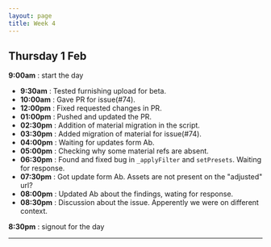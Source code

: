 ```yaml
---
layout: page
title: Week 4
---
```



## Thursday 1 Feb

**9:00am** : start the day

- **9:30am** : Tested furnishing upload for beta.
- **10:00am** : Gave PR for issue(#74).
- **12:00pm** : Fixed requested changes in PR.
- **01:00pm** : Pushed and updated the PR.
- **02:30pm** : Addition of material migration in the script.
- **03:30pm** : Added migration of material for issue(#74).
- **04:00pm** : Waiting for updates form Ab.
- **05:00pm** : Checking why some material refs are absent.
- **06:30pm** : Found and fixed bug in `_applyFilter` and `setPresets`. Waiting for response.
- **07:30pm** : Got update form Ab. Assets are not present on the "adjusted" url?
- **08:00pm** : Updated Ab about the findings, wating for response.
- **08:30pm** : Discussion about the issue. Apperently we were on different context.

**8:30pm** : signout for the day

---